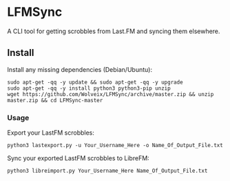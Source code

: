 # LFMSync
A CLI tool for getting scrobbles from Last.FM and syncing them elsewhere.

## Install
Install any missing dependencies (Debian/Ubuntu):
``` shell
sudo apt-get -qq -y update && sudo apt-get -qq -y upgrade
sudo apt-get -qq -y install python3 python3-pip unzip
wget https://github.com/Wolveix/LFMSync/archive/master.zip && unzip master.zip && cd LFMSync-master
```

### Usage
Export your LastFM scrobbles:
``` shell
python3 lastexport.py -u Your_Username_Here -o Name_Of_Output_File.txt
```

Sync your exported LastFM scrobbles to LibreFM:
``` shell
python3 libreimport.py Your_Username_Here Name_Of_Output_File.txt
```
